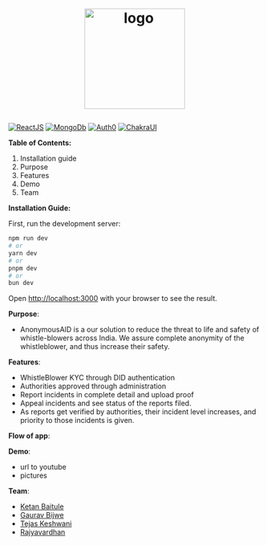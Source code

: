 
<h1><p align="center">
  <img src="https://files.catbox.moe/vmmbhb.png"  width="200" alt="logo"/>
</p></h1>

[![ReactJS](https://img.shields.io/badge/ReactJs-100000?style=for-the-badge&logo=React&logoColor=11CFFE&labelColor=F4F4F4&color=11CFFE)](https://react.dev/)
[![MongoDb](https://img.shields.io/badge/mongoDB-100000?style=for-the-badge&logo=MongoDb&logoColor=0A7D0B&labelColor=28E719&color=105800)](https://www.mongodb.com/)
[![Auth0](https://img.shields.io/badge/Autho-100000?style=for-the-badge&logo=Auth0&logoColor=white&labelColor=black&color=white)](https://auth0.com/)
[![ChakraUI](https://img.shields.io/badge/chakraui-100000?style=for-the-badge&logo=ChakraUI&logoColor=6AEBC1&labelColor=F4F4F4&color=black)](https://chakra-ui.com/)
<!-- [![ShadCDN](https://img.shields.io/badge/Shadcdn-100000?style=for-the-badge&logo=ShadCDN&logoColor=white&labelColor=black&color=black)](https://ui.shadcn.com/) -->

**Table of Contents:** 
<ol>
    <li>Installation guide
    <li>Purpose
    <li>Features
    <li>Demo
    <li>Team
</ol>

**Installation Guide:**

First, run the development server:

```bash
npm run dev
# or
yarn dev
# or
pnpm dev
# or
bun dev
```

Open [http://localhost:3000](http://localhost:3000) with your browser to see the result.

**Purpose**: 
- AnonymousAID is a our solution to reduce the threat to life and safety of whistle-blowers across India. We assure complete anonymity of the whistleblower, and thus increase their safety. 


**Features**: 
- WhistleBlower KYC through DID authentication
- Authorities approved through administration
- Report incidents in complete detail and upload proof
- Appeal incidents and see status of the reports filed. 
- As reports get verified by authorities, their incident level increases, and priority to those incidents is given.


**Flow of app**: 

**Demo**: 
- url to youtube
- pictures



**Team**: 
- [Ketan Baitule](https://www.linkedin.com/in/ketanbaitule/)
- [Gaurav Bijwe](https://www.linkedin.com/in/gaurav-bijwe-a37a0924b/)
- [Tejas Keshwani](https://www.linkedin.com/in/tejas-keshwani-84aaa326a/)
- [Rajyavardhan](https://www.linkedin.com/in/vaddineni-rajyavardhan-736654201/)
